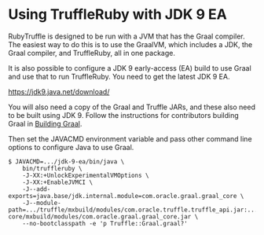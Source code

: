 # Using TruffleRuby with JDK 9 EA

RubyTruffle is designed to be run with a JVM that has the Graal compiler. The
easiest way to do this is to use the GraalVM, which includes a JDK, the Graal
compiler, and TruffleRuby, all in one package.

It is also possible to configure a JDK 9 early-access (EA) build to use Graal
and use that to run TruffleRuby. You need to get the latest JDK 9 EA.

https://jdk9.java.net/download/

You will also need a copy of the Graal and Truffle JARs, and these also need to
be built using JDK 9. Follow the instructions for contributors building Graal in
[Building Graal](../contributor/building-graal.md).

Then set the JAVACMD environment variable and pass other command line options to
configure Java to use Graal.

```
$ JAVACMD=.../jdk-9-ea/bin/java \
    bin/truffleruby \
    -J-XX:+UnlockExperimentalVMOptions \
    -J-XX:+EnableJVMCI \
    -J--add-exports=java.base/jdk.internal.module=com.oracle.graal.graal_core \
    -J--module-path=.../truffle/mxbuild/modules/com.oracle.truffle.truffle_api.jar:.../graal-core/mxbuild/modules/com.oracle.graal.graal_core.jar \
    --no-bootclasspath -e 'p Truffle::Graal.graal?'
```
